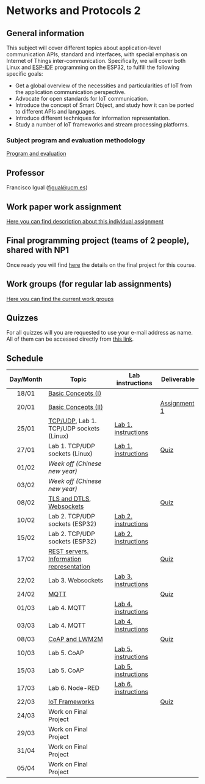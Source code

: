 # Networks and Protocols 2

## General information

This subject will cover different topics about application-level
communication APIs, standard and interfaces, with special emphasis
on Internet of Things inter-communication. Specifically, we will
cover both Linux and 
[ESP-IDF](https://docs.espressif.com/projects/esp-idf/en/stable/esp32/get-started/index.html) 
programming on the ESP32, to fulfill the following specific goals:

* Get a global overview of the necessities and particularities of
IoT from the application communication perspective.
* Advocate for open standards for IoT communication.
* Introduce the concept of Smart Object, and study how it can be
ported to different APIs and languages.
* Introduce different techniques for information representation.
* Study a number of IoT frameworks and stream processing platforms.


### Subject program and evaluation methodology

[Program and evaluation](slides/Presentation.pdf)

## Professor

Francisco Igual (figual@ucm.es)

## Work paper work assignment

[Here you can find description about this individual assignment](paperProject.md)

## Final programming project (teams of 2 people), shared with NP1

Once ready you will find [here](FinalProject.md) the details on the final project for this
course.

## Work groups (for regular lab assignments)

[Here you can find the current work groups](groups.md)

## Quizzes

For all quizzes will you are requested to use your e-mail address as name. All
of them can be accessed directly from [this
link](https://api.socrative.com/rc/Yu9Dx).


## Schedule

| Day/Month | Topic                                                                                                 | Lab instructions                   | Deliverable                                 |
|:---------:|-------------------------------------------------------------------------------------------------------|------------------------------------|---------------------------------------------|
|   18/01   | [Basic Concepts (I)](slides/Intro1.pdf)                                                               |                                    |                                             |
|   20/01   | [Basic Concepts (II)](slides/Intro2.pdf)                                                              |                                    | [Assignment 1](Assignments/1.md)            |
|   25/01   | [TCP/UDP](slides/TCPUDP.pdf), Lab 1. TCP/UDP sockets (Linux)                                          | [Lab 1. instructions](P1/index.md) |                                             |
|   27/01   | Lab 1. TCP/UDP sockets (Linux)                                                                        | [Lab 1. instructions](P1/index.md) | [Quiz](https://api.socrative.com/rc/Yu9Dx)  |
|   01/02   | *Week off (Chinese new year)*                                                                         |                                    |                                             |
|   03/02   | *Week off (Chinese new year)*                                                                         |                                    |                                             |
|   08/02   | [TLS and DTLS](slides/TLSDTLS.pdf), [Websockets](slides/Websockets.pdf)                               |                                    | [Quiz](https://api.socrative.com/rc/Yu9Dx)  |
|   10/02   | Lab 2. TCP/UDP sockets (ESP32)                                                                        | [Lab 2. instructions](P2/index.md) |                                             |
|   15/02   | Lab 2. TCP/UDP sockets (ESP32)                                                                        | [Lab 2. instructions](P2/index.md) |                                             |
|   17/02   | [REST servers. Information representation](slides/REST.pdf)                                           |                                    | [Quiz](https://api.socrative.com/rc/Yu9Dx)  |
|   22/02   | Lab 3. Websockets                                                                                     | [Lab 3. instructions](P3/index.md) |                                             |
|   24/02   | [MQTT](slides/MQTT.pdf)                                                                               |                                    | [Quiz](https://api.socrative.com/rc/Yu9Dx)  |
|   01/03   | Lab 4. MQTT                                                                                           | [Lab 4. instructions](P6/index.md) |                                             | 
|   03/03   | Lab 4. MQTT                                                                                           | [Lab 4. instructions](P6-II/index.md) |                                             |
|   08/03   | [CoAP and LWM2M](slides/COAP.pdf)                                                                     |                                    | [Quiz](https://api.socrative.com/rc/Yu9Dx)  |
|   10/03   | Lab 5. CoAP                                                                                           | [Lab 5. instructions](P5/index.md) |                                             |
|   15/03   | Lab 5. CoAP                                                                                           | [Lab 5. instructions](P5/index.md) |                                             |
|   17/03   | Lab 6. Node-RED                                                                                       | [Lab 6. instructions](P9/index.md) |                                             |
|   22/03   | [IoT Frameworks](slides/Frameworks.pdf)                                                               |                                    | [Quiz](https://api.socrative.com/rc/Yu9Dx)  |
|   24/03   | Work on Final Project                                                                                 |                                    |                                             |
|   29/03   | Work on Final Project                                                                                 |                                    |                                             |
|   31/04   | Work on Final Project                                                                                 |                                    |                                             |
|   05/04   | Work on Final Project                                                                                 |                                    |                                             |
